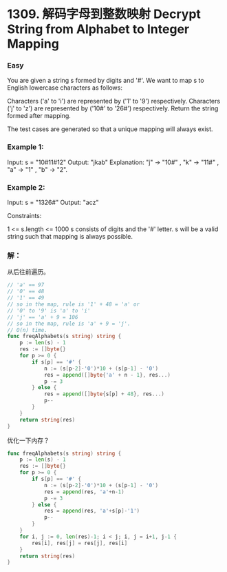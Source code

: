 # 1309. 解码字母到整数映射 Decrypt String from Alphabet to Integer Mapping

### Easy

You are given a string s formed by digits and '#'. We want to map s to English lowercase characters as follows:

Characters ('a' to 'i') are represented by ('1' to '9') respectively.
Characters ('j' to 'z') are represented by ('10#' to '26#') respectively.
Return the string formed after mapping.

The test cases are generated so that a unique mapping will always exist.

### Example 1:

Input: s = "10#11#12"
Output: "jkab"
Explanation: "j" -> "10#" , "k" -> "11#" , "a" -> "1" , "b" -> "2".

### Example 2:

Input: s = "1326#"
Output: "acz"

Constraints:

1 <= s.length <= 1000
s consists of digits and the '#' letter.
s will be a valid string such that mapping is always possible.

### 解：

从后往前遍历。

```go
// 'a' == 97
// '0' == 48
// '1' == 49
// so in the map, rule is '1' + 48 = 'a' or
// '0' to '9' is 'a' to 'i'
// 'j' == 'a' + 9 = 106
// so in the map, rule is 'a' + 9 = 'j'.
// O(n) time.
func freqAlphabets(s string) string {
	p := len(s) - 1
	res := []byte{}
	for p >= 0 {
		if s[p] == '#' {
			n := (s[p-2]-'0')*10 + (s[p-1] - '0')
			res = append([]byte{'a' + n - 1}, res...)
			p -= 3
		} else {
			res = append([]byte{s[p] + 48}, res...)
			p--
		}
	}
	return string(res)
}
```

优化一下内存？

```go
func freqAlphabets(s string) string {
	p := len(s) - 1
	res := []byte{}
	for p >= 0 {
		if s[p] == '#' {
			n := (s[p-2]-'0')*10 + (s[p-1] - '0')
			res = append(res, 'a'+n-1)
			p -= 3
		} else {
			res = append(res, 'a'+s[p]-'1')
			p--
		}
	}
	for i, j := 0, len(res)-1; i < j; i, j = i+1, j-1 {
		res[i], res[j] = res[j], res[i]
	}
	return string(res)
}
```